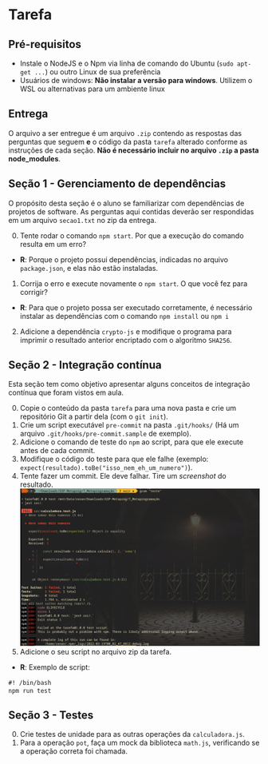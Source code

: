 # Tarefa


## Pré-requisitos
- Instale o NodeJS e o Npm via linha de comando do Ubuntu (`sudo apt-get ...`) ou outro Linux de sua preferência
- Usuários de windows: **Não instalar a versão para windows**. Utilizem o WSL ou alternativas para um ambiente linux

## Entrega

O arquivo a ser entregue é um arquivo `.zip` contendo as respostas das perguntas que seguem **e** o código da pasta `tarefa` alterado conforme as instruções de cada seção. **Não é necessário incluir no arquivo `.zip` a pasta node_modules**.


## Seção 1 - Gerenciamento de dependências

O propósito desta seção é o aluno se familiarizar com dependências de projetos de software. As perguntas aqui contidas deverão ser respondidas em um arquivo `secao1.txt` no zip da entrega.

0. Tente rodar o comando `npm start`. Por que a execução do comando resulta em um erro?
  * **R**: Porque o projeto possui dependências, indicadas no arquivo `package.json`, e elas não estão instaladas.
1. Corrija o erro e execute novamente o `npm start`. O que você fez para corrigir?
  * **R**: Para que o projeto possa ser executado corretamente, é necessário instalar as dependências com o comando `npm install` ou `npm i`
2. Adicione a dependência `crypto-js` e modifique o programa para imprimir o resultado anterior encriptado com o algoritmo `SHA256`.

## Seção 2 - Integração contínua

Esta seção tem como objetivo apresentar alguns conceitos de integração contínua que foram vistos em aula. 

0. Copie o conteúdo da pasta `tarefa` para uma nova pasta e crie um repositório Git a partir dela (com o `git init`).
1. Crie um script executável `pre-commit` na pasta `.git/hooks/` (Há um arquivo `.git/hooks/pre-commit.sample` de exemplo).
2. Adicione o comando de teste do `npm` ao script, para que ele execute antes de cada commit.
3. Modifique o código do teste para que ele falhe (exemplo: `expect(resultado).toBe("isso_nem_eh_um_numero")`).
4. Tente fazer um commit. Ele deve falhar. Tire um *screenshot* do resultado.
![screenshot do resultado](./secao2ex4.png)
5. Adicione o seu script no arquivo zip da tarefa.
  * **R**: Exemplo de script:
  ```
  #! /bin/bash
  npm run test
  ```

## Seção 3 - Testes

0. Crie testes de unidade para as outras operações da `calculadora.js`.
1. Para a operação `pot`, faça um mock da biblioteca `math.js`, verificando se a operação correta foi chamada.


